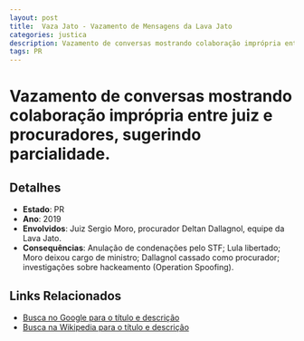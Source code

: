 ```yaml
---
layout: post
title:  Vaza Jato - Vazamento de Mensagens da Lava Jato
categories: justica
description: Vazamento de conversas mostrando colaboração imprópria entre juiz e procuradores✧ sugerindo parcialidade.Juiz Sergio Moro✧ procurador Deltan Dallagnol✧ equipe da Lava Jato.
tags: PR
---
```


# Vazamento de conversas mostrando colaboração imprópria entre juiz e procuradores, sugerindo parcialidade.

## Detalhes
- **Estado**: PR
- **Ano**: 2019
- **Envolvidos**:
Juiz Sergio Moro, procurador Deltan Dallagnol, equipe da Lava Jato.
- **Consequências**:
Anulação de condenações pelo STF; Lula libertado; Moro deixou cargo de ministro; Dallagnol cassado como procurador; investigações sobre hackeamento (Operation Spoofing).

## Links Relacionados
- [Busca no Google para o título e descrição](https://www.google.com/search?q=Vaza%20Jato%20-%20Vazamento%20de%20Mensagens%20da%20Lava%20Jato%20Vazamento%20de%20conversas%20mostrando%20colabora%C3%A7%C3%A3o%20impr%C3%B3pria%20entre%20juiz%20e%20procuradores%2C%20sugerindo%20parcialidade.%20PR)
- [Busca na Wikipedia para o título e descrição](https://en.wikipedia.org/w/index.php?search=Vaza%20Jato%20-%20Vazamento%20de%20Mensagens%20da%20Lava%20Jato%20Vazamento%20de%20conversas%20mostrando%20colabora%C3%A7%C3%A3o%20impr%C3%B3pria%20entre%20juiz%20e%20procuradores%2C%20sugerindo%20parcialidade.%20PR)
